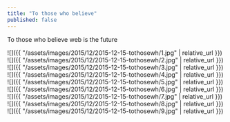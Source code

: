 ```yaml
---
title: "To those who believe"
published: false
---
```

To those who believe web is the future



![]({{ "/assets/images/2015/12/2015-12-15-tothosewh/1.jpg" | relative_url }})
![]({{ "/assets/images/2015/12/2015-12-15-tothosewh/2.jpg" | relative_url }})
![]({{ "/assets/images/2015/12/2015-12-15-tothosewh/3.jpg" | relative_url }})
![]({{ "/assets/images/2015/12/2015-12-15-tothosewh/4.jpg" | relative_url }})
![]({{ "/assets/images/2015/12/2015-12-15-tothosewh/5.jpg" | relative_url }})
![]({{ "/assets/images/2015/12/2015-12-15-tothosewh/6.jpg" | relative_url }})
![]({{ "/assets/images/2015/12/2015-12-15-tothosewh/7.jpg" | relative_url }})
![]({{ "/assets/images/2015/12/2015-12-15-tothosewh/8.jpg" | relative_url }})
![]({{ "/assets/images/2015/12/2015-12-15-tothosewh/9.jpg" | relative_url }})

